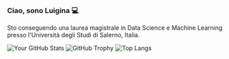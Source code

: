 <!-- ## Hi there👋 I'm Luigina💻
I am a student at the University of Salerno, Italy. In this repository, you'll find two of my current projects:

* <b>iRepeat</b>: an Android application for creating and solving multiple choice quizzes on custom study topics.
* <b>iLike</b>: an Android application that allows you to review content and interact with a Conversational Agent, whose role is to provide the user with information about possible films to watch, based on his preferences.

Through them, I aim to apply my academic knowledge and gain hands-on experience with programming languages, development tools, operating systems and servers.

<b> Thank you for taking the time to explore my GitHub profile. </b> -->

### Ciao, sono Luigina 💻
Sto conseguendo una laurea magistrale in Data Science e Machine Learning presso l'Università degli Studi di Salerno, Italia. 

![Your GitHub Stats](https://github-readme-stats.vercel.app/api?username=Luigina2001&show_icons=true&theme=radical)
![GitHub Trophy](https://github-profile-trophy.vercel.app/?username=Luigina2001&theme=juicyfresh)
![Top Langs](https://github-readme-stats.vercel.app/api/top-langs/?username=Luigina2001&layout=compact&theme=radical)



<!--In questo repository troverai cinque dei miei progetti attuali:

* <b>iRepeat</b>: un'applicazione Android per creare e risolvere quiz a scelta multipla su argomenti di studio personalizzati;
* <b>iLike</b>: un'applicazione Android che permette di recensire contenuti e interagire con un Conversational Agent, il cui ruolo è fornire all'utente informazioni su possibili film da guardare, basandosi sulle sue preferenze.
* <b>BirrAI</b>: progetto, sviluppato per la mia tesi di laurea triennale, che utilizza l'intelligenza artificiale per generare nuove ricette di birra artigianale e predire l'attributo chimico IBU, rappresentando un innovativo connubio tra tradizione birraria e tecnologie moderne.
* <b>BookTalk</b>: un'applicazione Flutter per risolvere equazioni matematiche con passaggi dettagliati, esplorare opere letterarie tramite scansione testuale e avviare conversazioni con un chatbot per una revisione interattiva dei tuoi libri preferiti.
* <b>C3DPNet</b>: esplorazione di un approccio contrastivo che integra Graph Neural Networks e modelli di linguaggio naturale per analizzare e correlare sequenze e strutture proteiche.


Attraverso questi progetti, intendo applicare le mie conoscenze accademiche e acquisire esperienza pratica con linguaggi di programmazione, strumenti di sviluppo, sistemi operativi e server.

<b>Grazie per aver dedicato del tempo a esplorare il mio profilo GitHub.</b>



**Luigina2001/Luigina2001** is a ✨ _special_ ✨ repository because its `README.md` (this file) appears on your GitHub profile.

Here are some ideas to get you started:

- 🔭 I’m currently working on ...
- 🌱 I’m currently learning ...
- 👯 I’m looking to collaborate on ...
- 🤔 I’m looking for help with ...
- 💬 Ask me about ...
- 📫 How to reach me: ...
- 😄 Pronouns: ...
- ⚡ Fun fact: ...
-->
